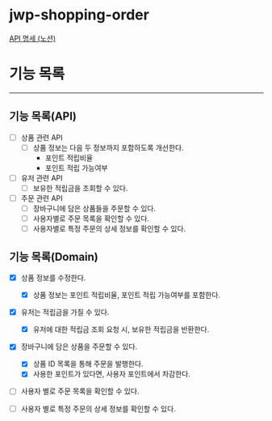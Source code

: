# jwp-shopping-order


<a href = "https://www.notion.so/step2-da784bf6f78b4ce8baa89d489ceb227e"> API 명세 (노션) </a>

# 기능 목록
---

## 기능 목록(API)
- [ ] 상품 관련 API
  - [ ] 상품 정보는 다음 두 정보까지 포함하도록 개선한다.
    - 포인트 적립비율
    - 포인트 적립 가능여부

- [ ] 유저 관련 API
  - [ ] 보유한 적립금을 조회할 수 있다.

- [ ] 주문 관련 API
  - [ ] 장바구니에 담은 상품들을 주문할 수 있다.
  - [ ] 사용자별로 주문 목록을 확인할 수 있다.
  - [ ] 사용자별로 특정 주문의 상세 정보를 확인할 수 있다.

## 기능 목록(Domain)
- [x] 상품 정보를 수정한다.
  - [x] 상품 정보는 포인트 적립비율, 포인트 적립 가능여부를 포함한다.

- [x] 유저는 적립금을 가질 수 있다.
  - [x] 유저에 대한 적립금 조회 요청 시, 보유한 적립금을 반환한다. 

- [x] 장바구니에 담은 상품을 주문할 수 있다.
  - [x] 상품 ID 목록을 통해 주문을 발행한다.
  - [x] 사용한 포인트가 있다면, 사용자 포인트에서 차감한다. 

- [ ] 사용자 별로 주문 목록을 확인할 수 있다.

- [ ] 사용자 별로 특정 주문의 상세 정보를 확인할 수 있다.
